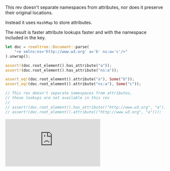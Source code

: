 
This rev doesn't separate namespaces from attributes, 
nor does it preserve their original locations.

Instead it uses `HashMap` to store attributes.

The result is faster attribute lookups faster and with the namespace included in the key.

```rust
let doc = roxmltree::Document::parse(
    "<e xmlns:ns='http://www.w3.org' a='b' ns:a='c'/>"
).unwrap();

assert!(doc.root_element().has_attribute("a"));
assert!(doc.root_element().has_attribute("ns:a"));

assert_eq!(doc.root_element().attribute("a"), Some("b"));
assert_eq!(doc.root_element().attribute("ns:a"), Some("c"));

// This rev doesn't separate namespaces from attributes, 
// those lookups are not available in this rev
//
// assert!(doc.root_element().has_attribute(("http://www.w3.org", "a")));
// assert!(doc.root_element().attribute(("http://www.w3.org", "a")));
```

![Original README](https://github.com/ker0olos/roxmltree/blob/master/README.og.md)
